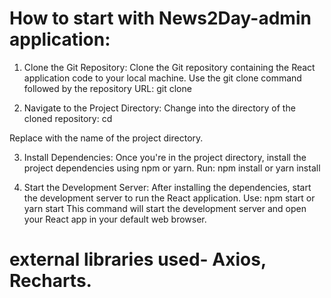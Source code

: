 # How to start with News2Day-admin application:

1. Clone the Git Repository:
Clone the Git repository containing the React application code to your local machine. Use the git clone command followed by the repository URL:
git clone <repository-url>

2. Navigate to the Project Directory:
Change into the directory of the cloned repository:
cd <project-directory>

Replace <project-directory> with the name of the project directory.

3. Install Dependencies:
Once you're in the project directory, install the project dependencies using npm or yarn.
Run:  npm install
or  yarn install

4.  Start the Development Server:
After installing the dependencies, start the development server to run the React application.
Use:
npm start
   or
yarn start
This command will start the development server and open your React app in your default web browser.

# external libraries used- Axios, Recharts.
 
